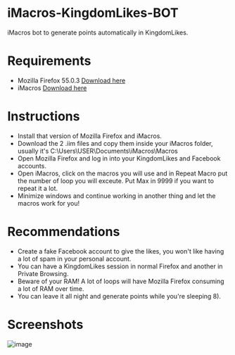 # iMacros-KingdomLikes-BOT
iMacros bot to generate points automatically in KingdomLikes.

# Requirements
- Mozilla Firefox 55.0.3 [Download here](https://www.mozilla.org/firefox/download/thanks/)
- iMacros [Download here](https://addons.mozilla.org/es/firefox/addon/imacros-for-firefox/)

# Instructions
- Install that version of Mozilla Firefox and iMacros.
- Download the 2 .iim files and copy them inside your iMacros folder, usually it's C:\Users\USER\Documents\iMacros\Macros
- Open Mozilla Firefox and log in into your KingdomLikes and Facebook accounts. 
- Open iMacros, click on the macros you will use and in Repeat Macro put the number of loop you will exceute. Put Max in 9999 if you want to repeat it a lot.
- Minimize windows and continue working in another thing and let the macros work for you!

# Recommendations
- Create a fake Facebook account to give the likes, you won't like having a lot of spam in your personal account.
- You can have a KingdomLikes session in normal Firefox and another in Private Browsing.
- Beware of your RAM! A lot of loops will have Mozilla Firefox consuming a lot of RAM over time.
- You can leave it all night and generate points while you're sleeping 8).

# Screenshots

![image](https://user-images.githubusercontent.com/26560118/41937173-e02fbd96-794c-11e8-91c3-1eb3b9f872e9.png)
